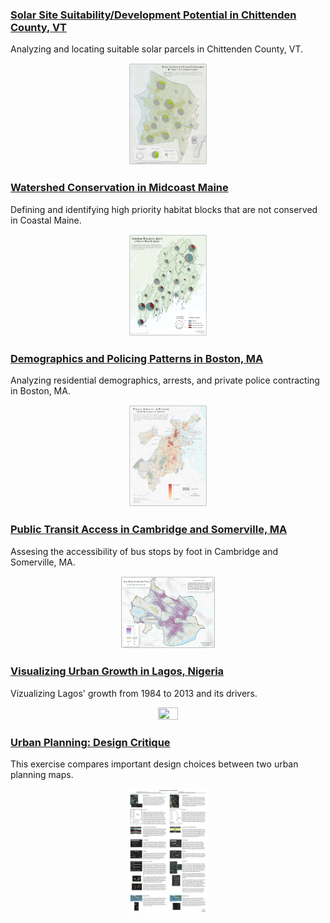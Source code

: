 
### [Solar Site Suitability/Development Potential in Chittenden County, VT](vtSolar/vtSolar.md)
Analyzing and locating suitable solar parcels in Chittenden County, VT.
<p align="center">
  <img width=25% height=25% src="vtSolar/ChittendenSuitability.jpg"> 
</p>

### [Watershed Conservation in Midcoast Maine](maine/maine.md)
Defining and identifying high priority habitat blocks that are not conserved in Coastal Maine.
<p align="center">
  <img width=25% height=25% src="maine/Regional_ConservedSymbols.jpg"> 
</p>

### [Demographics and Policing Patterns in Boston, MA](bostonPolice/bostonPolice.md)
Analyzing residential demographics, arrests, and private police contracting in Boston, MA.
<p align="center">
  <img width=25% height=25% src="bostonPolice/HeatMapFinal.jpg"> 
</p>

### [Public Transit Access in Cambridge and Somerville, MA](camberville/camberville.md)
Assesing the accessibility of bus stops by foot in Cambridge and Somerville, MA.
<p align="center">
  <img width=30% height=30% src="camberville/maps/TransportationAccess.jpg"> 
</p>

### [Visualizing Urban Growth in Lagos, Nigeria](lagos/lagos.md)
Vizualizing Lagos' growth from 1984 to 2013 and its drivers.
<p align="center">
  <img width=25% height=25% src="lagos/Burt_FinalLayout-01.png"> 
</p>

### [Urban Planning: Design Critique](crit/crit.md)
This exercise compares important design choices between two urban planning maps. 
<p align="center">
  <img width=25% height=25% src="crit/burt_mapcritique.png"> 
</p>